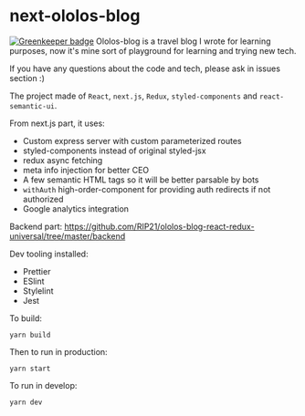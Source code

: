 # next-ololos-blog

[![Greenkeeper badge](https://badges.greenkeeper.io/RIP21/next-ololos-blog.svg)](https://greenkeeper.io/)
Ololos-blog is a travel blog I wrote for learning purposes, now it's mine sort of playground for learning and trying new tech.

If you have any questions about the code and tech, please ask in issues section :) 

The project made of `React`, `next.js`, `Redux`, `styled-components` and `react-semantic-ui`. 

From next.js part, it uses: 
- Custom express server with custom parameterized routes
- styled-components instead of original styled-jsx
- redux async fetching
- meta info injection for better CEO
- A few semantic HTML tags so it will be better parsable by bots
- `withAuth` high-order-component for providing auth redirects if not authorized
- Google analytics integration

Backend part: https://github.com/RIP21/ololos-blog-react-redux-universal/tree/master/backend


Dev tooling installed:
- Prettier
- ESlint
- Stylelint
- Jest

To build:
```
yarn build
```
Then to run in production:
```
yarn start
```

To run in develop:
```
yarn dev
```

